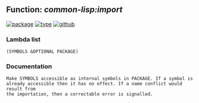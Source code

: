 ## Function: ***common-lisp:import***
[![package](https://img.shields.io/badge/Package-COMMON--LISP-5f9ea0.svg?style=social&colorA=999999)](../) [![type](https://img.shields.io/badge/Type-Function-5f9ea0.svg?style=social&colorA=999999)](../#function) [![github](https://img.shields.io/badge/GitHub-View_the_source-5f9ea0.svg?style=social&colorA=999999&logo=github)](https://github.com/sbcl/sbcl/blob/master/src/code/target-package.lisp/) 
### Lambda list
```
(SYMBOLS &OPTIONAL PACKAGE)
```
### Documentation
```
Make SYMBOLS accessible as internal symbols in PACKAGE. If a symbol is
already accessible then it has no effect. If a name conflict would result from
the importation, then a correctable error is signalled.
```
